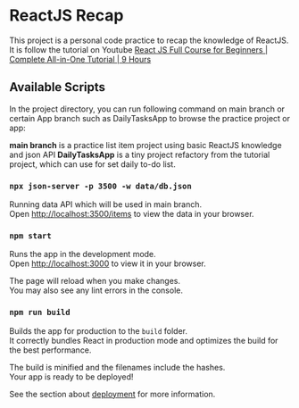 # ReactJS Recap

This project is a personal code practice to recap the knowledge of ReactJS.
It is follow the tutorial on Youtube [React JS Full Course for Beginners | Complete All-in-One Tutorial | 9 Hours](https://www.youtube.com/watch?v=RVFAyFWO4go)

## Available Scripts

In the project directory, you can run following command on main branch or certain App branch such as DailyTasksApp to browse the practice project or app:

**main branch** is a practice list item project using basic ReactJS knowledge and json API 
**DailyTasksApp** is a tiny project refactory from the tutorial project, which can use for set daily to-do list.


### `npx json-server -p 3500 -w data/db.json`

Running data API which will be used in main branch.\
Open [http://localhost:3500/items](http://localhost:3500/items) to view the data in your browser.


### `npm start`

Runs the app in the development mode.\
Open [http://localhost:3000](http://localhost:3000) to view it in your browser.

The page will reload when you make changes.\
You may also see any lint errors in the console.


### `npm run build`

Builds the app for production to the `build` folder.\
It correctly bundles React in production mode and optimizes the build for the best performance.

The build is minified and the filenames include the hashes.\
Your app is ready to be deployed!

See the section about [deployment](https://facebook.github.io/create-react-app/docs/deployment) for more information.
